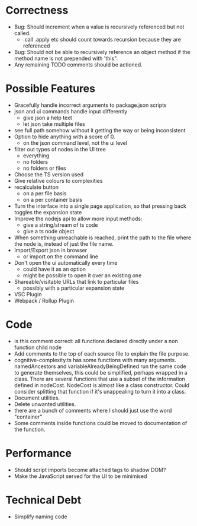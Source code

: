 # Correctness

* Bug: Should increment when a value is recursively referenced but not called.
    * .call .apply etc should count towards recursion because they are referenced
* Bug: Should not be able to recursively reference an object method if the method name is not prepended with 'this".
* Any remaining TODO comments should be actioned.

# Possible Features

* Gracefully handle incorrect arguments to package.json scripts
* json and ui commands handle input differently
    * give json a help text
    * let json take multiple files
* see full path somehow without it getting the way or being inconsistent
* Option to hide anything with a score of 0.
    * on the json command level, not the ui level
* filter out types of nodes in the UI tree
    * everything
    * no folders
    * no folders or files
* Choose the TS version used
* Give relative colours to complexities
* recalculate button
    * on a per file basis
    * on a per container basis
* Turn the interface into a single page application, so that pressing back toggles the expansion state
* Improve the nodejs api to allow more input methods:
    * give a string/stream of ts code
    * give a ts node object
* When something unreachable is reached, print the path to the file where the node is, instead of just the file name.
* Import/Export json in browser
    * or import on the command line
* Don't open the ui automatically every time
    * could have it as an option
    * might be possible to open it over an existing one
* Shareable/visitable URLs that link to particular files
    * possibly with a particular expansion state
* VSC Plugin
* Webpack / Rollup Plugin

# Code

* is this comment correct: all functions declared directly under a non function child node
* Add comments to the top of each source file to explain the file purpose.
* cognitive-complexity.ts has some functions with many arguments. namedAncestors and variableAlreadyBeingDefined run the same code to generate themselves, this could be simplified, perhaps wrapped in a class. There are several functions that use a subset of the information defined in nodeCost. NodeCost is almost like a class constructor. Could consider splitting that function if it's unappealing to turn it into a class.
* Document utilities.
* Delete unwanted utilities.
* there are a bunch of comments where I should just use the word "container"
* Some comments inside functions could be moved to documentation of the function.

# Performance

* Should script imports become attached tags to shadow DOM?
* Make the JavaScript served for the UI to be minimised

# Technical Debt

* Simplify naming code
